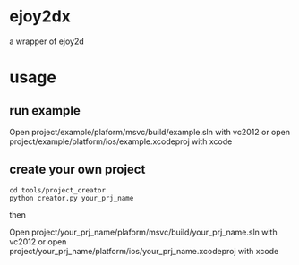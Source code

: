 # ejoy2dx
a wrapper of ejoy2d

# usage
## run example
Open project/example/plaform/msvc/build/example.sln with vc2012 or open project/example/platform/ios/example.xcodeproj with xcode

## create your own project
```
cd tools/project_creator
python creator.py your_prj_name
```

then

Open project/your_prj_name/plaform/msvc/build/your_prj_name.sln with vc2012 or open project/your_prj_name/platform/ios/your_prj_name.xcodeproj with xcode
